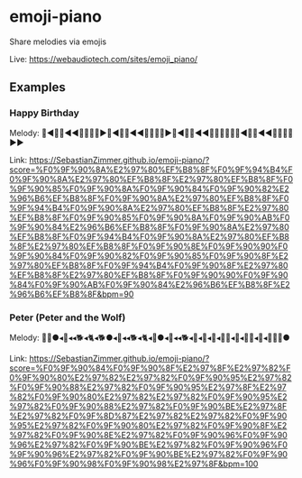 ﻿# emoji-piano
Share melodies via emojis

Live:
https://webaudiotech.com/sites/emoji_piano/

## Examples

### Happy Birthday

Melody:
🐊◀️🔴🐊◀️◀️🐅🐊🐄🐂▶️🐊◀️🔴🐊◀️◀️🐅🐊🐫🐄▶️🐊◀️🔴🐊◀️◀️🐎🐐🐄🐂🐅🐏◀️🔴🐏◀️◀️🐐🐄🐫🐄▶️▶️

Link:
https://SebastianZimmer.github.io/emoji-piano/?score=%F0%9F%90%8A%E2%97%80%EF%B8%8F%F0%9F%94%B4%F0%9F%90%8A%E2%97%80%EF%B8%8F%E2%97%80%EF%B8%8F%F0%9F%90%85%F0%9F%90%8A%F0%9F%90%84%F0%9F%90%82%E2%96%B6%EF%B8%8F%F0%9F%90%8A%E2%97%80%EF%B8%8F%F0%9F%94%B4%F0%9F%90%8A%E2%97%80%EF%B8%8F%E2%97%80%EF%B8%8F%F0%9F%90%85%F0%9F%90%8A%F0%9F%90%AB%F0%9F%90%84%E2%96%B6%EF%B8%8F%F0%9F%90%8A%E2%97%80%EF%B8%8F%F0%9F%94%B4%F0%9F%90%8A%E2%97%80%EF%B8%8F%E2%97%80%EF%B8%8F%F0%9F%90%8E%F0%9F%90%90%F0%9F%90%84%F0%9F%90%82%F0%9F%90%85%F0%9F%90%8F%E2%97%80%EF%B8%8F%F0%9F%94%B4%F0%9F%90%8F%E2%97%80%EF%B8%8F%E2%97%80%EF%B8%8F%F0%9F%90%90%F0%9F%90%84%F0%9F%90%AB%F0%9F%90%84%E2%96%B6%EF%B8%8F%E2%96%B6%EF%B8%8F&bpm=90

### Peter (Peter and the Wolf)

Melody:
🐄🐏●◂🐀◂◂🐕◂🐈◂🐕●◂🐀◂◂🐕◂🐈◂🐾●◂🍇◂◂🐕◂🐀◂🐏◂🐎◂🐖🐖◂🐾◂🐖🐖◂🐾◂🐖🐘🐘●

Link:
https://SebastianZimmer.github.io/emoji-piano/?score=%F0%9F%90%84%F0%9F%90%8F%E2%97%8F%E2%97%82%F0%9F%90%80%E2%97%82%E2%97%82%F0%9F%90%95%E2%97%82%F0%9F%90%88%E2%97%82%F0%9F%90%95%E2%97%8F%E2%97%82%F0%9F%90%80%E2%97%82%E2%97%82%F0%9F%90%95%E2%97%82%F0%9F%90%88%E2%97%82%F0%9F%90%BE%E2%97%8F%E2%97%82%F0%9F%8D%87%E2%97%82%E2%97%82%F0%9F%90%95%E2%97%82%F0%9F%90%80%E2%97%82%F0%9F%90%8F%E2%97%82%F0%9F%90%8E%E2%97%82%F0%9F%90%96%F0%9F%90%96%E2%97%82%F0%9F%90%BE%E2%97%82%F0%9F%90%96%F0%9F%90%96%E2%97%82%F0%9F%90%BE%E2%97%82%F0%9F%90%96%F0%9F%90%98%F0%9F%90%98%E2%97%8F&bpm=100
